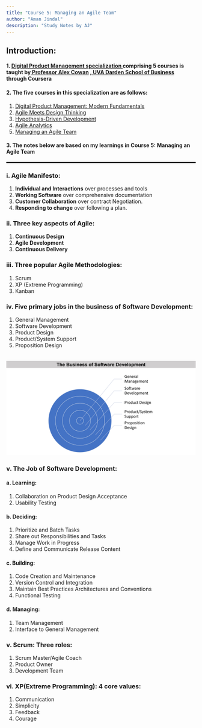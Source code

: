 ```yaml
---
title: "Course 5: Managing an Agile Team"
author: "Aman Jindal"
description: "Study Notes by AJ"
---
```


## Introduction:

#### 1. <a href='https://www.coursera.org/specializations/uva-darden-digital-product-management' target="_blank"> Digital Product Management specialization </a> comprising 5 courses is taught by<a href='https://www.alexandercowan.com/' target="_blank"> Professor Alex Cowan</a> <a href='https://www.darden.virginia.edu/' target="_blank">, UVA Darden School of Business</a> through Coursera

#### 2. The five courses in this specialization are as follows:
   1. <a href='https://www.coursera.org/learn/uva-darden-digital-product-management?specialization=uva-darden-digital-product-management' target="_blank"> Digital Product Management: Modern Fundamentals </a>
   2. <a href='https://www.coursera.org/learn/uva-darden-getting-started-agile?specialization=uva-darden-digital-product-management' target="_blank"> Agile Meets Design Thinking </a>
   3. <a href='https://www.coursera.org/learn/uva-darden-agile-testing?specialization=uva-darden-digital-product-management' target="_blank"> Hypothesis-Driven Development </a>
   4. <a href='https://www.coursera.org/learn/uva-darden-agile-analytics?specialization=uva-darden-digital-product-management' target="_blank"> Agile Analytics </a>
   5. <a href='https://www.coursera.org/learn/uva-darden-agile-team-management?specialization=uva-darden-digital-product-management' target="_blank"> Managing an Agile Team </a>

#### 3. The notes below are based on my learnings in Course 5: Managing an Agile Team

<hr style="border:.05px solid black">

### i. Agile Manifesto:
   1. **Individual and Interactions** over processes and tools
   2. **Working Software** over comprehensive documentation
   3. **Customer Collaboration** over contract Negotiation.
   4. **Responding to change** over following a plan.

### ii. Three key aspects of Agile:
   1. **Continuous Design**
   2. **Agile Development**
   3. **Continuous Delivery**

### iii. Three popular Agile Methodologies:
   1. Scrum
   2. XP (Extreme Programming)
   3. Kanban

### iv. Five primary jobs in the business of Software Development:
   1. General Management
   2. Software Development
   3. Product Design
   4. Product/System Support
   5. Proposition Design

<br>
<img src='.//Course5_Images/image01.jpg'/>

### v. The Job of Software Development:

#### a. Learning:
   1. Collaboration on Product Design Acceptance
   2. Usability Testing

#### b. Deciding:
   1. Prioritize and Batch Tasks
   2. Share out Responsibilities and Tasks
   3. Manage Work in Progress
   4. Define and Communicate Release Content

#### c. Building:
   1. Code Creation and Maintenance
   2. Version Control and Integration
   3. Maintain Best Practices Architectures and Conventions
   4. Functional Testing

#### d. Managing:
   1. Team Management
   2. Interface to General Management

### v. Scrum: Three roles:
   1. Scrum Master/Agile Coach
   2. Product Owner
   3. Development Team

### vi. XP(Extreme Programming): 4 core values:
   1. Communication
   2. Simplicity
   3. Feedback
   4. Courage
